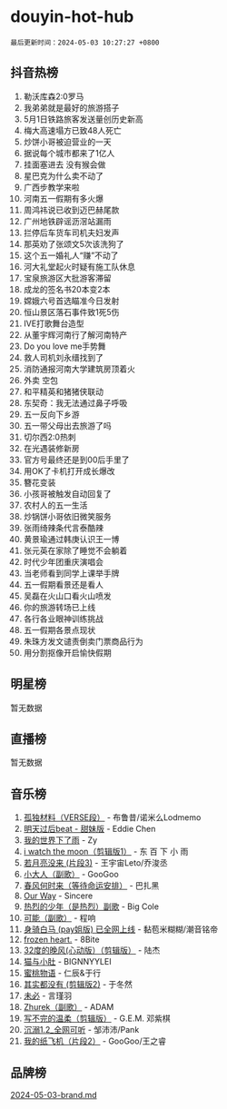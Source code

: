 # douyin-hot-hub

`最后更新时间：2024-05-03 10:27:27 +0800`

## 抖音热榜

1. 勒沃库森2:0罗马
1. 我弟弟就是最好的旅游搭子
1. 5月1日铁路旅客发送量创历史新高
1. 梅大高速塌方已致48人死亡
1. 炒饼小哥被迫营业的一天
1. 据说每个城市都来了1亿人
1. 挂面塞进去 没有猴会做
1. 星巴克为什么卖不动了
1. 广西步教学来啦
1. 河南五一假期有多火爆
1. 周鸿祎说已收到迈巴赫尾款
1. 广州地铁辟谣沥滘站漏雨
1. 拦停后车货车司机夫妇发声
1. 那英劝了张颂文5次该洗狗了
1. 这个五一婚礼人“赚”不动了
1. 河大礼堂起火时疑有施工队休息
1. 宝泉旅游区大批游客滞留
1. 成龙的签名书20本变2本
1. 嫦娥六号首选瞄准今日发射
1. 恒山景区落石事件致1死5伤
1. IVE打歌舞台造型
1. 从董宇辉河南行了解河南特产
1. Do you love me手势舞
1. 救人司机刘永缙找到了
1. 消防通报河南大学建筑房顶着火
1. 外卖 空包
1. 和平精英和猪猪侠联动
1. 东契奇：我无法通过鼻子呼吸
1. 五一反向下乡游
1. 五一带父母出去旅游了吗
1. 切尔西2:0热刺
1. 在光遇装修新房
1. 官方号最终还是到00后手里了
1. 用OK了卡机打开成长爆改
1. 簪花变装
1. 小孩哥被触发自动回复了
1. 农村人的五一生活
1. 炒锅饼小哥依旧微笑服务
1. 张雨绮辣条代言泰酷辣
1. 黄景瑜通过韩庚认识王一博
1. 张元英在家除了睡觉不会躺着
1. 时代少年团重庆演唱会
1. 当老师看到同学上课举手牌
1. 五一假期看景还是看人
1. 吴磊在火山口看火山喷发
1. 你的旅游转场已上线
1. 各行各业眼神训练挑战
1. 五一假期各景点现状
1. 朱珠方发文谴责倒卖门票商品行为
1. 用分割抠像开启愉快假期

## 明星榜

暂无数据

## 直播榜

暂无数据

## 音乐榜

1. [孤独材料（VERSE段）](https://sf3-cdn-tos.douyinstatic.com/obj/tos-cn-ve-2774/ocX7glDNHYlwFeYrGQfBZoThtvPWy8tCCEBGKQ) - 布鲁昔/诺米么Lodmemo
1. [明天过后beat - 甜妹版](https://sf5-hl-cdn-tos.douyinstatic.com/obj/tos-cn-ve-2774/osMLYeeoMm04CZyaI91XUDF8OzLRLgePKALGHI) - Eddie Chen
1. [我的世界下了雨](https://sf5-hl-cdn-tos.douyinstatic.com/obj/tos-cn-ve-2774/o85sBiwXIByH9bWIMAEEOoiQ1o1m9Afn15BspE) - Zy
1. [i watch the moon（剪辑版1）](https://sf5-hl-cdn-tos.douyinstatic.com/obj/tos-cn-ve-2774/o0I9mSChzHZANMJIEBfkCQzzg6N5WAcVtqft9P) - 东 百 下 小 雨
1. [若月亮没来 (片段3)](https://sf5-hl-cdn-tos.douyinstatic.com/obj/tos-cn-ve-2774/okfyEUsGW1B1ovJi5JiN9IjvAT2lMwA054GoEB) - 王宇宙Leto/乔浚丞
1. [小大人（副歌）](https://sf3-cdn-tos.douyinstatic.com/obj/tos-cn-ve-2774/oIhaDwehWhLFsVIG7QIICLLazDNGJAGg5geeb4) - GooGoo
1. [春风何时来（等待命运安排）](https://sf5-hl-cdn-tos.douyinstatic.com/obj/tos-cn-ve-2774/oICBNbD3gelMfB4WgiD1KI2jQtXZE2FgHLwtsl) - 巴扎黑
1. [Our Way](https://sf3-cdn-tos.douyinstatic.com/obj/tos-cn-ve-2774/o8tPEkQgQNCe0DPeFwZzYrbqLlnzBBrYidWkEZ) - Sincere
1. [热烈的少年（是热烈）副歌](https://sf5-hl-cdn-tos.douyinstatic.com/obj/tos-cn-ve-2774/owVNI0CLDAUMtSz6TEYvfFBFL4UDFFhLfgK8fa) - Big Cole
1. [可能（副歌）](https://sf27-cdn-tos.douyinstatic.com/obj/tos-cn-ve-2774/cde1731888894259b333569393c2fb51) - 程响
1. [身骑白马 (pay姐版) 已全网上线](https://sf5-hl-cdn-tos.douyinstatic.com/obj/tos-cn-ve-2774/oQLO5ZgLsFkaDhdIIveF2zUCgfweY0gWaH4AQG) - 黏苞米糊糊/潮音铭帝
1. [frozen heart.](https://sf5-hl-cdn-tos.douyinstatic.com/obj/tos-cn-ve-2774/oIIWJfyjIACZA9zQMtnJ6hQQhFC4vhCupoRBsO) - 8Bite
1. [32度的晚风(心动版）（剪辑版）](https://sf6-cdn-tos.douyinstatic.com/obj/tos-cn-ve-2774/owNyabsyWdzUulxhoJfK8IBXgp0UMQAHpvGh2B) - 陆杰
1. [猫与小肚](https://sf3-cdn-tos.douyinstatic.com/obj/tos-cn-ve-2774/osZeoClMECgK8DYl6VebABgbchEtPYQjZEnRtd) - BIGNNYYLEI
1. [蜜桃物语](https://sf5-hl-cdn-tos.douyinstatic.com/obj/tos-cn-ve-2774/oIhOSCZtIACtYU4XQkngiW9kCBfVD1Fz9IYeqL) - 仁辰&于行
1. [其实都没有 (剪辑版2)](https://sf27-cdn-tos.douyinstatic.com/obj/tos-cn-ve-2774/oEBNQenHZtBhxYjGgUDQk0BCHTigQafgFlbQ7k) - 于冬然
1. [未必](https://sf5-hl-cdn-tos.douyinstatic.com/obj/tos-cn-ve-2774/ogntQMFnKQDZUgTCYuJgfLEtleYZZFxBQqhhFB) - 言瑾羽
1. [Zhurek（副歌）](https://sf5-hl-cdn-tos.douyinstatic.com/obj/tos-cn-ve-2774/ooQm8FBZQDlf0btEYgVpCcSCQfrdJGBEKZYBGS) - ADAM
1. [写不完的温柔（剪辑版）](https://sf27-cdn-tos.douyinstatic.com/obj/tos-cn-ve-2774/oYBzzZQJ233GfwkemJJffAIWgeIYrjZfWhHTcG) - G.E.M. 邓紫棋
1. [沉溺1.2_全网可听](https://sf5-hl-cdn-tos.douyinstatic.com/obj/tos-cn-ve-2774/ok2QoiBqsWAX9McZmWiI9gAB0EzwD4Xj6yfmtH) - 邹沛沛/Pank
1. [我的纸飞机（片段2）](https://sf3-cdn-tos.douyinstatic.com/obj/tos-cn-ve-2774/oM2ZrKcg2CD5AeRB2gkeXOFB1IxAGJdZPazYHf) - GooGoo/王之睿

## 品牌榜

[2024-05-03-brand.md](2024-05-03-brand.md)
